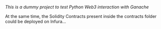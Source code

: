 *This is a dummy project to test Python Web3 interaction with Ganache*

At the same time, the Solidity Contracts present inside the contracts folder could be deployed on Infura...
